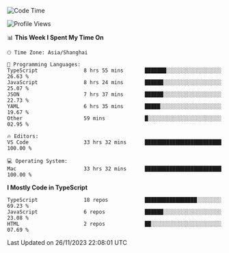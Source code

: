 <!--START_SECTION:waka-->
![Code Time](http://img.shields.io/badge/Code%20Time-5%2C488%20hrs%2043%20mins-blue)

![Profile Views](http://img.shields.io/badge/Profile%20Views-1-blue)

📊 **This Week I Spent My Time On** 

```text
🕑︎ Time Zone: Asia/Shanghai

💬 Programming Languages: 
TypeScript               8 hrs 55 mins       ███████░░░░░░░░░░░░░░░░░░   26.63 % 
JavaScript               8 hrs 24 mins       ██████░░░░░░░░░░░░░░░░░░░   25.07 % 
JSON                     7 hrs 37 mins       ██████░░░░░░░░░░░░░░░░░░░   22.73 % 
YAML                     6 hrs 35 mins       █████░░░░░░░░░░░░░░░░░░░░   19.67 % 
Other                    59 mins             █░░░░░░░░░░░░░░░░░░░░░░░░   02.95 % 

🔥 Editors: 
VS Code                  33 hrs 32 mins      █████████████████████████   100.00 % 

💻 Operating System: 
Mac                      33 hrs 32 mins      █████████████████████████   100.00 % 
```

**I Mostly Code in TypeScript** 

```text
TypeScript               18 repos            █████████████████░░░░░░░░   69.23 % 
JavaScript               6 repos             ██████░░░░░░░░░░░░░░░░░░░   23.08 % 
HTML                     2 repos             ██░░░░░░░░░░░░░░░░░░░░░░░   07.69 % 
```




 Last Updated on 26/11/2023 22:08:01 UTC
<!--END_SECTION:waka-->
